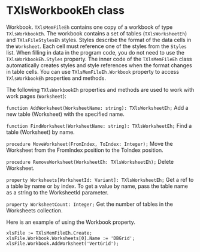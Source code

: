 # TXlsWorkbookEh class


Workbook. `TXlsMemFileEh` contains one copy of a workbook of type `TXlsWorkbookEh`. The workbook contains a set of tables (`TXlsWorksheetEh`) and `TXlsFileStylesEh` styles.
Styles describe the format of the data cells in the `Worksheet`. Each cell must reference one of the styles from the `Styles` list. When filling in data in the program code, you do not need to use the `TXlsWorkbookEh.Styles` property. The inner code of the `TXlsMemFileEh` class automatically creates styles and style references when the format changes in table cells.
You can use `TXlsMemFileEh.Workbook` property to access `TXlsWorkbookEh` properties and methods.

The following `TXlsWorkbookEh` properties and methods are used to work with work pages (`Worksheet`):

`function AddWorksheet(WorksheetName: string): TXlsWorksheetEh;`
<sh>Add a new table (Worksheet) with the specified name.</sh>
<br>

`function FindWorksheet(WorksheetName: string): TXlsWorksheetEh;`
<sh>Find a table (Worksheet) by name.</sh>
<br>

`procedure MoveWorksheet(FromIndex, ToIndex: Integer);`
<sh>Move the Worksheet from the FromIndex position to the ToIndex position.</sh>
<br>

`procedure RemoveWorksheet(WorksheetEh: TXlsWorksheetEh);`
<sh>Delete Worksheet.</sh>
<br>

`property Worksheets[WorksheetId: Variant]: TXlsWorksheetEh;`
<sh>Get a ref to a table by name or by index. To get a value by name, pass the table name as a string to the WorksheetId parameter.</sh>
<br>

`property WorksheetCount: Integer;`
<sh>Get the number of tables in the Worksheets collection.</sh>
<br>

Here is an example of using the Workbook property.

```pascal:no-line-numbers
xlsFile := TXlsMemFileEh.Create;
xlsFile.Workbook.Worksheets[0].Name := 'DBGrid';
xlsFile.Workbook.AddWorksheet('VertGrid');
``` 
